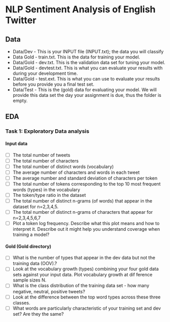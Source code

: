 # NLP Sentiment Analysis of English Twitter
## Data
+ Data/Dev - This is your INPUT file (INPUT.txt); the data you will classify
+ Data Gold - train.txt. This is the data for training your model.
+ Data/Gold - dev.txt. This is the validation data set for tuning your model.
+ Data/Gold - devtest.txt. This is what you can evaluate your results with during your development time.
+ Data/Gold - test.ext.  This is what you can use to evaluate your results before you provide you a final test set.
+ Data/Test - This is the (gold) data for evaluating your model. We will provide this data set the day your assignment is due, thus the folder is empty.

## EDA

### Task 1: Exploratory Data analysis

#### Input data
- [ ] The total number of tweets
- [ ] The total number of characters
- [ ] The total number of distinct words (vocabulary)
- [ ] The average number of characters and words in each tweet
- [ ] The average number and standard deviation of characters per token
- [ ] The total number of tokens corresponding to the top 10 most frequent words (types) in the vocabulary
- [ ] The token/type ratio in the dataset
- [ ] The total number of distinct n-grams (of words) that appear in the dataset for n=2,3,4,5.
- [ ] The total number of distinct n-grams of characters that appear for n=2,3,4,5,6,7
- [ ] Plot a token log frequency. Describe what this plot means and how to interpret it. Describe out it might help you understand coverage when training a model?

#### Gold (Gold directory)
- [ ] What is the number of types that appear in the dev data but not the training data (OOV).?
- [ ] Look at the vocabulary growth (types) combining your four gold data sets against your input data. Plot vocabulary growth at dif ference sample sizes N. 
- [ ] What is the class distribution of the training data set - how many negative, neutral, positive tweets?
- [ ] Look at the difference between the top word types across these three classes.
- [ ] What words are particularly characteristic of your training set and dev set? Are they the same? 
